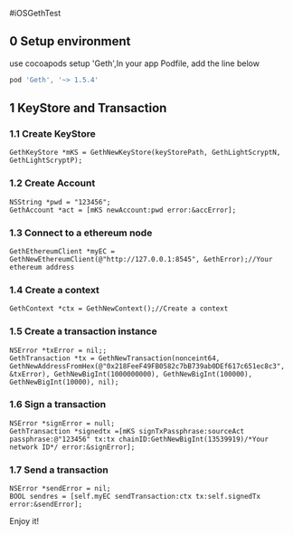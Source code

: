 #iOSGethTest
## 0 Setup environment
use cocoapods setup 'Geth',In your app Podfile, add the line below
```gradle
pod 'Geth', '~> 1.5.4'
```
## 1 KeyStore and Transaction
### 1.1 Create KeyStore
 ```Object-C
 GethKeyStore *mKS = GethNewKeyStore(keyStorePath, GethLightScryptN, GethLightScryptP);
```
### 1.2 Create Account
```Object-C
NSString *pwd = "123456";
GethAccount *act = [mKS newAccount:pwd error:&accError];
```
### 1.3 Connect to a ethereum node
```Object-C
GethEthereumClient *myEC = GethNewEthereumClient(@"http://127.0.0.1:8545", &ethError);//Your ethereum address
```
### 1.4 Create a context
```Object-C
GethContext *ctx = GethNewContext();//Create a context
```
### 1.5 Create a transaction instance
```Object-C
NSError *txError = nil;;
GethTransaction *tx = GethNewTransaction(nonceint64, GethNewAddressFromHex(@"0x218FeeF49FB0582c7bB739ab0DEf617c651ec8c3", &txError), GethNewBigInt(1000000000), GethNewBigInt(100000), GethNewBigInt(10000), nil);
```
### 1.6 Sign a transaction
```Object-C
NSError *signError = null;
GethTransaction *signedtx =[mKS signTxPassphrase:sourceAct passphrase:@"123456" tx:tx chainID:GethNewBigInt(13539919)/*Your network ID*/ error:&signError];

```
### 1.7 Send a transaction
```Object-C
NSError *sendError = nil;
BOOL sendres = [self.myEC sendTransaction:ctx tx:self.signedTx error:&sendError];

```
Enjoy it!
